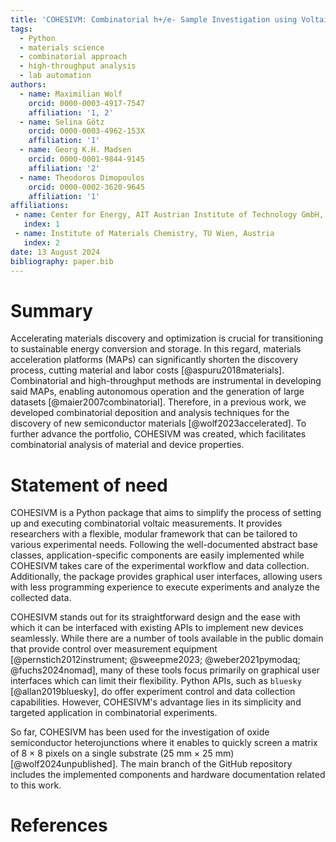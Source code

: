 ```yaml
---
title: 'COHESIVM: Combinatorial h+/e- Sample Investigation using Voltaic Measurements'
tags:
  - Python
  - materials science
  - combinatorial approach
  - high-throughput analysis
  - lab automation
authors:
  - name: Maximilian Wolf
    orcid: 0000-0003-4917-7547
    affiliation: '1, 2'
  - name: Selina Götz
    orcid: 0000-0003-4962-153X
    affiliation: '1'
  - name: Georg K.H. Madsen
    orcid: 0000-0001-9844-9145
    affiliation: '2'
  - name: Theodoros Dimopoulos
    orcid: 0000-0002-3620-9645
    affiliation: '1'
affiliations:
 - name: Center for Energy, AIT Austrian Institute of Technology GmbH, Austria
   index: 1
 - name: Institute of Materials Chemistry, TU Wien, Austria
   index: 2
date: 13 August 2024
bibliography: paper.bib
---
```


# Summary

Accelerating materials discovery and optimization is crucial for transitioning 
to sustainable energy conversion and storage. In this regard, materials acceleration 
platforms (MAPs) can significantly shorten the discovery process, cutting material and 
labor costs [@aspuru2018materials]. Combinatorial and high-throughput methods are 
instrumental in developing said MAPs, enabling autonomous operation and the generation 
of large datasets [@maier2007combinatorial]. Therefore, in a previous work, we developed 
combinatorial deposition and analysis techniques for the discovery of new semiconductor 
materials [@wolf2023accelerated]. To further advance the portfolio, COHESIVM was created, 
which facilitates combinatorial analysis of material and device properties.

# Statement of need

COHESIVM is a Python package that aims to simplify the process of setting up and 
executing combinatorial voltaic measurements. It provides researchers with a flexible, 
modular framework that can be tailored to various experimental needs. Following the 
well-documented abstract base classes, application-specific components are easily 
implemented while COHESIVM takes care of the experimental workflow and data collection. 
Additionally, the package provides graphical user interfaces, allowing users with less 
programming experience to execute experiments and analyze the collected data.

COHESIVM stands out for its straightforward design and the ease with which it can be 
interfaced with existing APIs to implement new devices seamlessly. While there are a number 
of tools available in the public domain that provide control over measurement equipment 
[@pernstich2012instrument; @sweepme2023; @weber2021pymodaq; @fuchs2024nomad], many of these 
tools focus primarily on graphical user interfaces which can limit their flexibility. Python 
APIs, such as ``bluesky`` [@allan2019bluesky], do offer experiment control and data collection 
capabilities. However, COHESIVM's advantage lies in its simplicity and targeted application in 
combinatorial experiments.

So far, COHESIVM has been used for the investigation of oxide semiconductor heterojunctions where 
it enables to quickly screen a matrix of 8&nbsp;×&nbsp;8 pixels on a single substrate 
(25&nbsp;mm × 25&nbsp;mm) [@wolf2024unpublished]. The main branch of the GitHub repository 
includes the implemented components and hardware documentation related to this work.

# References